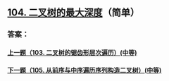 ## [104. 二叉树的最大深度](https://leetcode-cn.com/problems/maximum-depth-of-binary-tree/)（简单）





### 答案：



#### [上一题（103. 二叉树的锯齿形层次遍历）(中等)](https://github.com/sdwwld/leetCode/blob/master/src/main/java/com/wld/java/leetcode/leetCode0103.md)

#### [下一题（105. 从前序与中序遍历序列构造二叉树）(中等)](https://github.com/sdwwld/leetCode/blob/master/src/main/java/com/wld/java/leetcode/leetCode0105.md)